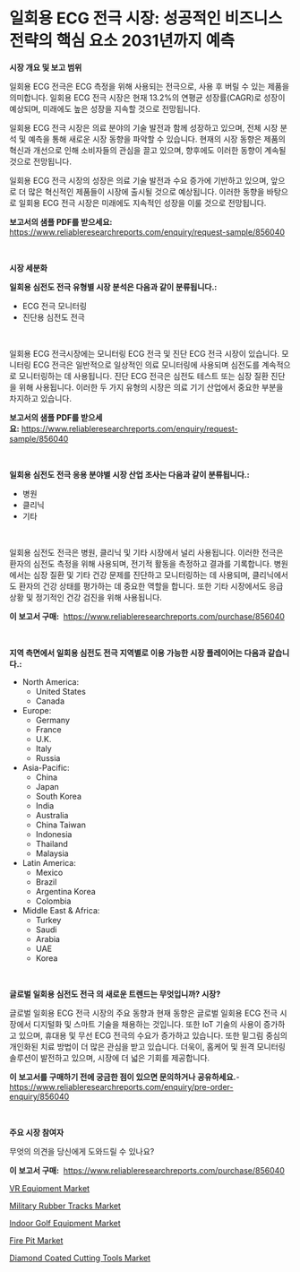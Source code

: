 <p><h1>일회용 ECG 전극 시장: 성공적인 비즈니스 전략의 핵심 요소 2031년까지 예측</h1></p><p><strong>시장 개요 및 보고 범위</strong></p>
<p><p>일회용 ECG 전극은 ECG 측정을 위해 사용되는 전극으로, 사용 후 버릴 수 있는 제품을 의미합니다. 일회용 ECG 전극 시장은 현재 13.2%의 연평균 성장률(CAGR)로 성장이 예상되며, 미래에도 높은 성장을 지속할 것으로 전망됩니다. </p><p>일회용 ECG 전극 시장은 의료 분야의 기술 발전과 함께 성장하고 있으며, 전체 시장 분석 및 예측을 통해 새로운 시장 동향을 파악할 수 있습니다. 현재의 시장 동향은 제품의 혁신과 개선으로 인해 소비자들의 관심을 끌고 있으며, 향후에도 이러한 동향이 계속될 것으로 전망됩니다.</p><p>일회용 ECG 전극 시장의 성장은 의료 기술 발전과 수요 증가에 기반하고 있으며, 앞으로 더 많은 혁신적인 제품들이 시장에 출시될 것으로 예상됩니다. 이러한 동향을 바탕으로 일회용 ECG 전극 시장은 미래에도 지속적인 성장을 이룰 것으로 전망됩니다.</p></p>
<p><strong>보고서의 샘플 PDF를 받으세요:</strong> <a href="https://www.reliableresearchreports.com/enquiry/request-sample/856040">https://www.reliableresearchreports.com/enquiry/request-sample/856040</a></p>
<p>&nbsp;</p>
<p><strong>시장 세분화</strong></p>
<p><strong>일회용 심전도 전극 유형별 시장 분석은 다음과 같이 분류됩니다.:</strong></p>
<p><ul><li>ECG 전극 모니터링</li><li>진단용 심전도 전극</li></ul></p>
<p>&nbsp;</p>
<p><p>일회용 ECG 전극시장에는 모니터링 ECG 전극 및 진단 ECG 전극 시장이 있습니다. 모니터링 ECG 전극은 일반적으로 일상적인 의료 모니터링에 사용되며 심전도를 계속적으로 모니터링하는 데 사용됩니다. 진단 ECG 전극은 심전도 테스트 또는 심장 질환 진단을 위해 사용됩니다. 이러한 두 가지 유형의 시장은 의료 기기 산업에서 중요한 부분을 차지하고 있습니다.</p></p>
<p><strong>보고서의 샘플 PDF를 받으세요:</strong>&nbsp;<a href="https://www.reliableresearchreports.com/enquiry/request-sample/856040">https://www.reliableresearchreports.com/enquiry/request-sample/856040</a></p>
<p>&nbsp;</p>
<p><strong> 일회용 심전도 전극 응용 분야별 시장 산업 조사는 다음과 같이 분류됩니다.:</strong></p>
<p><ul><li>병원</li><li>클리닉</li><li>기타</li></ul></p>
<p>&nbsp;</p>
<p><p>일회용 심전도 전극은 병원, 클리닉 및 기타 시장에서 널리 사용됩니다. 이러한 전극은 환자의 심전도 측정을 위해 사용되며, 전기적 활동을 측정하고 결과를 기록합니다. 병원에서는 심장 질환 및 기타 건강 문제를 진단하고 모니터링하는 데 사용되며, 클리닉에서도 환자의 건강 상태를 평가하는 데 중요한 역할을 합니다. 또한 기타 시장에서도 응급 상황 및 정기적인 건강 검진을 위해 사용됩니다.</p></p>
<p><strong>이 보고서 구매:</strong>&nbsp; <a href="https://www.reliableresearchreports.com/purchase/856040">https://www.reliableresearchreports.com/purchase/856040</a></p>
<p>&nbsp;</p>
<p><strong>지역 측면에서 일회용 심전도 전극 지역별로 이용 가능한 시장 플레이어는 다음과 같습니다.:</strong></p>
<p><ul>
    <li>
        North America:
        <ul>
            <li>United States</li>
            <li>Canada</li>
        </ul>
    </li>
    <li>
        Europe:
        <ul>
            <li>Germany</li>
            <li>France</li>
            <li>U.K.</li>
            <li>Italy</li>
            <li>Russia</li>
        </ul>
    </li>
    <li>
        Asia-Pacific:
        <ul>
            <li>China</li>
            <li>Japan</li>
            <li>South Korea</li>
            <li>India</li>
            <li>Australia</li>
            <li>China Taiwan</li>
            <li>Indonesia</li>
            <li>Thailand</li>
            <li>Malaysia</li>
        </ul>
    </li>
    <li>
        Latin America:
        <ul>
            <li>Mexico</li>
            <li>Brazil</li>
            <li>Argentina Korea</li>
            <li>Colombia</li>
        </ul>
    </li>
    <li>
        Middle East & Africa:
        <ul>
            <li>Turkey</li>
            <li>Saudi</li>
            <li>Arabia</li>
            <li>UAE</li>
            <li>Korea</li>
        </ul>
    </li>
    </ul></p>
<p>&nbsp;</p>
<p><strong>글로벌 일회용 심전도 전극 의 새로운 트렌드는 무엇입니까? 시장?</strong></p>
<p><p>글로벌 일회용 ECG 전극 시장의 주요 동향과 현재 동향은 글로벌 일회용 ECG 전극 시장에서 디지털화 및 스마트 기술을 채용하는 것입니다. 또한 IoT 기술의 사용이 증가하고 있으며, 휴대용 및 무선 ECG 전극의 수요가 증가하고 있습니다. 또한 밑그림 중심의 개인화된 치료 방법이 더 많은 관심을 받고 있습니다. 더욱이, 홈케어 및 원격 모니터링 솔루션이 발전하고 있으며, 시장에 더 넓은 기회를 제공합니다.</p></p>
<p><strong>이 보고서를 구매하기 전에 궁금한 점이 있으면 문의하거나 공유하세요.</strong>- <a href="https://www.reliableresearchreports.com/enquiry/pre-order-enquiry/856040">https://www.reliableresearchreports.com/enquiry/pre-order-enquiry/856040</a></p>
<p>&nbsp;</p>
<p><strong>주요 시장 참여자</strong></p>
<p><p>무엇의 의견을 당신에게 도와드릴 수 있나요?</p></p>
<p><strong>이 보고서 구매:</strong>&nbsp;&nbsp;<a href="https://www.reliableresearchreports.com/purchase/856040">https://www.reliableresearchreports.com/purchase/856040</a></p>
<p><p><a href="https://view.publitas.com/reportprime-1/vr-equipment-market-research-report-unlocks-analysis-on-the-market-financial-status-market-size-and-market-revenue-upto-2031/">VR Equipment Market</a></p><p><a href="https://ivy-potential-64b.notion.site/Military-Rubber-Tracks-Market-Size-Reflecting-a-Forecast-Till-2031-Market-By-Type-By-Application-a-f297fbe9d84b4ecea9eb6c0fcf7cbce0">Military Rubber Tracks Market</a></p><p><a href="https://github.com/WillieWoodard/Market-Research-Report-List-4/blob/main/indoor-golf-equipment-market.md">Indoor Golf Equipment Market</a></p><p><a href="https://github.com/marloy8/Market-Research-Report-List-3/blob/main/fire-pit-market.md">Fire Pit Market</a></p><p><a href="https://issuu.com/reportprime-2/docs/diamond-coated-cutting-tools-market-size-2030.pptx">Diamond Coated Cutting Tools Market</a></p></p>
